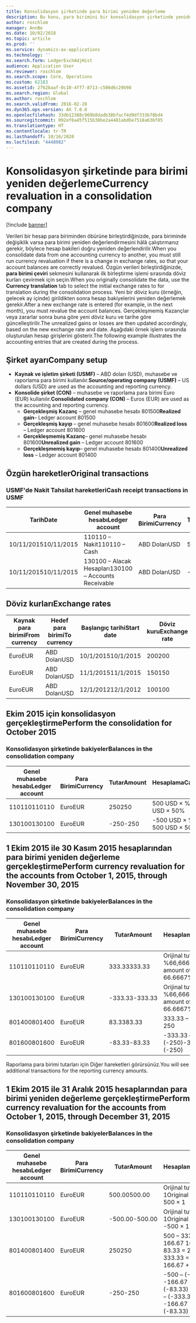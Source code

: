 ```yaml
---
title: Konsolidasyon şirketinde para birimi yeniden değerleme
description: Bu konu, para birimini bir konsolidasyon şirketinde yeniden değerlemeyi açıklar.
author: roschlom
manager: AnnBe
ms.date: 10/02/2018
ms.topic: article
ms.prod: ''
ms.service: dynamics-ax-applications
ms.technology: ''
ms.search.form: LedgerExchAdjHist
audience: Application User
ms.reviewer: roschlom
ms.search.scope: Core, Operations
ms.custom: 62183
ms.assetid: 2762baaf-0c10-4ff7-8713-c506d6c29b98
ms.search.region: Global
ms.author: roschlom
ms.search.validFrom: 2016-02-28
ms.dyn365.ops.version: AX 7.0.0
ms.openlocfilehash: 33db12388c969b8dadb38bfacf4d9df333b78bd4
ms.sourcegitcommit: 092ef6a45f515b38be2a4481abdbe7518a636f85
ms.translationtype: HT
ms.contentlocale: tr-TR
ms.lasthandoff: 10/16/2020
ms.locfileid: "4448982"
---
```

# <a name="currency-revaluation-in-a-consolidation-company"></a><span data-ttu-id="86c76-103">Konsolidasyon şirketinde para birimi yeniden değerleme</span><span class="sxs-lookup"><span data-stu-id="86c76-103">Currency revaluation in a consolidation company</span></span>

[!include [banner](../includes/banner.md)]

<span data-ttu-id="86c76-104">Verileri bir hesap para biriminden öbürüne birleştirdiğinizde, para biriminde değişiklik varsa para birimi yeniden değerlendirmesini hâlâ çalıştırmanız gerekir, böylece hesap bakileri doğru yeniden değerlendirilir.</span><span class="sxs-lookup"><span data-stu-id="86c76-104">When you consolidate data from one accounting currency to another, you must still run currency revaluation if there is a change in exchange rates, so that your account balances  are correctly revalued.</span></span> <span data-ttu-id="86c76-105">Özgün verileri birleştirdiğinizde, **para birimi çeviri** sekmesini kullanarak ilk birleştirme işlemi sırasında döviz kurları çevirmek için seçin.</span><span class="sxs-lookup"><span data-stu-id="86c76-105">When you originally consolidate the data, use the **Currency translation** tab to select the initial exchange rates to for translation during the consolidation process.</span></span> <span data-ttu-id="86c76-106">Yeni bir döviz kuru (örneğin, gelecek ay içinde) girildikten sonra hesap bakiyelerini yeniden değerlemek gerekir.</span><span class="sxs-lookup"><span data-stu-id="86c76-106">After a new exchange rate is entered (for example, in the next month), you must revalue the account balances.</span></span> <span data-ttu-id="86c76-107">Gerçekleşmemiş Kazançlar veya zararlar sonra buna göre yeni döviz kuru ve tarihe göre güncelleştirilir.</span><span class="sxs-lookup"><span data-stu-id="86c76-107">The unrealized gains or losses are then updated accordingly, based on the new exchange rate and date.</span></span> <span data-ttu-id="86c76-108">Aşağıdaki örnek işlem sırasında oluşturulan hesap girişlerini gösterir.</span><span class="sxs-lookup"><span data-stu-id="86c76-108">The following example illustrates the accounting entries that are created during the process.</span></span>

## <a name="company-setup"></a><span data-ttu-id="86c76-109">Şirket ayarı</span><span class="sxs-lookup"><span data-stu-id="86c76-109">Company setup</span></span>
-   <span data-ttu-id="86c76-110">**Kaynak ve işletim şirketi (USMF)** – ABD doları (USD), muhasebe ve raporlama para birimi kullanılır.</span><span class="sxs-lookup"><span data-stu-id="86c76-110">**Source/operating company (USMF)** – US dollars (USD) are used as the accounting and reporting currency.</span></span>
-   <span data-ttu-id="86c76-111">**Konsolide şirket (CON)** – muhasebe ve raporlama para birimi Euro (EUR) kullanılır.</span><span class="sxs-lookup"><span data-stu-id="86c76-111">**Consolidated company (CON)** – Euros (EUR) are used as the accounting and reporting currency.</span></span>
    -   <span data-ttu-id="86c76-112">**Gerçekleşmiş Kazanç** – genel muhasebe hesabı 801500</span><span class="sxs-lookup"><span data-stu-id="86c76-112">**Realized gain**– Ledger account 801500</span></span>
    -   <span data-ttu-id="86c76-113">**Gerçekleşmiş kayıp** – genel muhasebe hesabı 801600</span><span class="sxs-lookup"><span data-stu-id="86c76-113">**Realized loss** – Ledger account 801600</span></span>
    -   <span data-ttu-id="86c76-114">**Gerçekleşmemiş Kazanç**– genel muhasebe hesabı 801600</span><span class="sxs-lookup"><span data-stu-id="86c76-114">**Unrealized gain** – Ledger account 801600</span></span>
    -   <span data-ttu-id="86c76-115">**Gerçekleşmemiş kayıp**– genel muhasebe hesabı 801400</span><span class="sxs-lookup"><span data-stu-id="86c76-115">**Unrealized loss** – Ledger account 801400</span></span>

## <a name="original-transactions"></a><span data-ttu-id="86c76-116">Özgün hareketler</span><span class="sxs-lookup"><span data-stu-id="86c76-116">Original transactions</span></span>
### <a name="cash-receipt-transactions-in-usmf"></a><span data-ttu-id="86c76-117">USMF'de Nakit Tahsilat hareketleri</span><span class="sxs-lookup"><span data-stu-id="86c76-117">Cash receipt transactions in USMF</span></span>

| <span data-ttu-id="86c76-118">Tarih</span><span class="sxs-lookup"><span data-stu-id="86c76-118">Date</span></span>       | <span data-ttu-id="86c76-119">Genel muhasebe hesabı</span><span class="sxs-lookup"><span data-stu-id="86c76-119">Ledger account</span></span>               | <span data-ttu-id="86c76-120">Para Birimi</span><span class="sxs-lookup"><span data-stu-id="86c76-120">Currency</span></span> | <span data-ttu-id="86c76-121">Tutar</span><span class="sxs-lookup"><span data-stu-id="86c76-121">Amount</span></span> |
|------------|------------------------------|----------|--------|
| <span data-ttu-id="86c76-122">10/11/2015</span><span class="sxs-lookup"><span data-stu-id="86c76-122">10/11/2015</span></span> | <span data-ttu-id="86c76-123">110110 – Nakit</span><span class="sxs-lookup"><span data-stu-id="86c76-123">110110 – Cash</span></span>                | <span data-ttu-id="86c76-124">ABD Doları</span><span class="sxs-lookup"><span data-stu-id="86c76-124">USD</span></span>      | <span data-ttu-id="86c76-125">500</span><span class="sxs-lookup"><span data-stu-id="86c76-125">500</span></span>    |
| <span data-ttu-id="86c76-126">10/11/2015</span><span class="sxs-lookup"><span data-stu-id="86c76-126">10/11/2015</span></span> | <span data-ttu-id="86c76-127">130100 – Alacak Hesapları</span><span class="sxs-lookup"><span data-stu-id="86c76-127">130100 – Accounts Receivable</span></span> | <span data-ttu-id="86c76-128">ABD Doları</span><span class="sxs-lookup"><span data-stu-id="86c76-128">USD</span></span>      | <span data-ttu-id="86c76-129">-500</span><span class="sxs-lookup"><span data-stu-id="86c76-129">-500</span></span>   |

## <a name="exchange-rates"></a><span data-ttu-id="86c76-130">Döviz kurları</span><span class="sxs-lookup"><span data-stu-id="86c76-130">Exchange rates</span></span>

| <span data-ttu-id="86c76-131">Kaynak para birimi</span><span class="sxs-lookup"><span data-stu-id="86c76-131">From currency</span></span> | <span data-ttu-id="86c76-132">Hedef para birimi</span><span class="sxs-lookup"><span data-stu-id="86c76-132">To currency</span></span> | <span data-ttu-id="86c76-133">Başlangıç tarihi</span><span class="sxs-lookup"><span data-stu-id="86c76-133">Start date</span></span> | <span data-ttu-id="86c76-134">Döviz kuru</span><span class="sxs-lookup"><span data-stu-id="86c76-134">Exchange rate</span></span> |
|---------------|-------------|------------|---------------|
| <span data-ttu-id="86c76-135">Euro</span><span class="sxs-lookup"><span data-stu-id="86c76-135">EUR</span></span>           | <span data-ttu-id="86c76-136">ABD Doları</span><span class="sxs-lookup"><span data-stu-id="86c76-136">USD</span></span>         | <span data-ttu-id="86c76-137">10/1/2015</span><span class="sxs-lookup"><span data-stu-id="86c76-137">10/1/2015</span></span>  | <span data-ttu-id="86c76-138">200</span><span class="sxs-lookup"><span data-stu-id="86c76-138">200</span></span>           |
| <span data-ttu-id="86c76-139">Euro</span><span class="sxs-lookup"><span data-stu-id="86c76-139">EUR</span></span>           | <span data-ttu-id="86c76-140">ABD Doları</span><span class="sxs-lookup"><span data-stu-id="86c76-140">USD</span></span>         | <span data-ttu-id="86c76-141">11/1/2015</span><span class="sxs-lookup"><span data-stu-id="86c76-141">11/1/2015</span></span>  | <span data-ttu-id="86c76-142">150</span><span class="sxs-lookup"><span data-stu-id="86c76-142">150</span></span>           |
| <span data-ttu-id="86c76-143">Euro</span><span class="sxs-lookup"><span data-stu-id="86c76-143">EUR</span></span>           | <span data-ttu-id="86c76-144">ABD Doları</span><span class="sxs-lookup"><span data-stu-id="86c76-144">USD</span></span>         | <span data-ttu-id="86c76-145">12/1/2012</span><span class="sxs-lookup"><span data-stu-id="86c76-145">12/1/2012</span></span>  | <span data-ttu-id="86c76-146">100</span><span class="sxs-lookup"><span data-stu-id="86c76-146">100</span></span>           |

## <a name="perform-the-consolidation-for-october-2015"></a><span data-ttu-id="86c76-147">Ekim 2015 için konsolidasyon gerçekleştirme</span><span class="sxs-lookup"><span data-stu-id="86c76-147">Perform the consolidation for October 2015</span></span>
### <a name="balances-in-the-consolidation-company"></a><span data-ttu-id="86c76-148">Konsolidasyon şirketinde bakiyeler</span><span class="sxs-lookup"><span data-stu-id="86c76-148">Balances in the consolidation company</span></span>

| <span data-ttu-id="86c76-149">Genel muhasebe hesabı</span><span class="sxs-lookup"><span data-stu-id="86c76-149">Ledger account</span></span> | <span data-ttu-id="86c76-150">Para Birimi</span><span class="sxs-lookup"><span data-stu-id="86c76-150">Currency</span></span> | <span data-ttu-id="86c76-151">Tutar</span><span class="sxs-lookup"><span data-stu-id="86c76-151">Amount</span></span> | <span data-ttu-id="86c76-152">Hesaplama</span><span class="sxs-lookup"><span data-stu-id="86c76-152">Calculation</span></span>    |
|----------------|----------|--------|----------------|
| <span data-ttu-id="86c76-153">110110</span><span class="sxs-lookup"><span data-stu-id="86c76-153">110110</span></span>         | <span data-ttu-id="86c76-154">Euro</span><span class="sxs-lookup"><span data-stu-id="86c76-154">EUR</span></span>      | <span data-ttu-id="86c76-155">250</span><span class="sxs-lookup"><span data-stu-id="86c76-155">250</span></span>    | <span data-ttu-id="86c76-156">500 USD × %50</span><span class="sxs-lookup"><span data-stu-id="86c76-156">500 USD × 50%</span></span>  |
| <span data-ttu-id="86c76-157">130100</span><span class="sxs-lookup"><span data-stu-id="86c76-157">130100</span></span>         | <span data-ttu-id="86c76-158">Euro</span><span class="sxs-lookup"><span data-stu-id="86c76-158">EUR</span></span>      | <span data-ttu-id="86c76-159">-250</span><span class="sxs-lookup"><span data-stu-id="86c76-159">-250</span></span>   | <span data-ttu-id="86c76-160">-500 USD × %50</span><span class="sxs-lookup"><span data-stu-id="86c76-160">-500 USD × 50%</span></span> |

## <a name="perform-currency-revaluation-for-the-accounts-from-october-1-2015-through-november-30-2015"></a><span data-ttu-id="86c76-161">1 Ekim 2015 ile 30 Kasım 2015 hesaplarından para birimi yeniden değerleme gerçekleştirme</span><span class="sxs-lookup"><span data-stu-id="86c76-161">Perform currency revaluation for the accounts from October 1, 2015, through November 30, 2015</span></span>
### <a name="balances-in-the-consolidation-company"></a><span data-ttu-id="86c76-162">Konsolidasyon şirketinde bakiyeler</span><span class="sxs-lookup"><span data-stu-id="86c76-162">Balances in the consolidation company</span></span>

| <span data-ttu-id="86c76-163">Genel muhasebe hesabı</span><span class="sxs-lookup"><span data-stu-id="86c76-163">Ledger account</span></span> | <span data-ttu-id="86c76-164">Para Birimi</span><span class="sxs-lookup"><span data-stu-id="86c76-164">Currency</span></span> | <span data-ttu-id="86c76-165">Tutar</span><span class="sxs-lookup"><span data-stu-id="86c76-165">Amount</span></span>  | <span data-ttu-id="86c76-166">Hesaplama</span><span class="sxs-lookup"><span data-stu-id="86c76-166">Calculation</span></span>                        |
|----------------|----------|---------|------------------------------------|
| <span data-ttu-id="86c76-167">110110</span><span class="sxs-lookup"><span data-stu-id="86c76-167">110110</span></span>         | <span data-ttu-id="86c76-168">Euro</span><span class="sxs-lookup"><span data-stu-id="86c76-168">EUR</span></span>      | <span data-ttu-id="86c76-169">333.33</span><span class="sxs-lookup"><span data-stu-id="86c76-169">333.33</span></span>  | <span data-ttu-id="86c76-170">Orijinal tutar 500 × %66,6667</span><span class="sxs-lookup"><span data-stu-id="86c76-170">Original amount of 500 × 66.6667%</span></span>  |
| <span data-ttu-id="86c76-171">130100</span><span class="sxs-lookup"><span data-stu-id="86c76-171">130100</span></span>         | <span data-ttu-id="86c76-172">Euro</span><span class="sxs-lookup"><span data-stu-id="86c76-172">EUR</span></span>      | <span data-ttu-id="86c76-173">-333.33</span><span class="sxs-lookup"><span data-stu-id="86c76-173">-333.33</span></span> | <span data-ttu-id="86c76-174">Orijinal tutar -500 × %66,6667</span><span class="sxs-lookup"><span data-stu-id="86c76-174">Original amount of -500 × 66.6667%</span></span> |
| <span data-ttu-id="86c76-175">801400</span><span class="sxs-lookup"><span data-stu-id="86c76-175">801400</span></span>         | <span data-ttu-id="86c76-176">Euro</span><span class="sxs-lookup"><span data-stu-id="86c76-176">EUR</span></span>      | <span data-ttu-id="86c76-177">83.33</span><span class="sxs-lookup"><span data-stu-id="86c76-177">83.33</span></span>   | <span data-ttu-id="86c76-178">333.33 – 250</span><span class="sxs-lookup"><span data-stu-id="86c76-178">333.33 – 250</span></span>                       |
| <span data-ttu-id="86c76-179">801600</span><span class="sxs-lookup"><span data-stu-id="86c76-179">801600</span></span>         | <span data-ttu-id="86c76-180">Euro</span><span class="sxs-lookup"><span data-stu-id="86c76-180">EUR</span></span>      | <span data-ttu-id="86c76-181">-83.33</span><span class="sxs-lookup"><span data-stu-id="86c76-181">-83.33</span></span>  | <span data-ttu-id="86c76-182">-333.33 – (-250)</span><span class="sxs-lookup"><span data-stu-id="86c76-182">-333.33 – (-250)</span></span>                   |

<span data-ttu-id="86c76-183">Raporlama para birimi tutarları için Diğer hareketleri görürsünüz.</span><span class="sxs-lookup"><span data-stu-id="86c76-183">You will see additional transactions for the reporting currency amounts.</span></span>

## <a name="perform-currency-revaluation-for-the-accounts-from-october-1-2015-through-december-31-2015"></a><span data-ttu-id="86c76-184">1 Ekim 2015 ile 31 Aralık 2015 hesaplarından para birimi yeniden değerleme gerçekleştirme</span><span class="sxs-lookup"><span data-stu-id="86c76-184">Perform currency revaluation for the accounts from October 1, 2015, through December 31, 2015</span></span>
### <a name="balances-in-the-consolidation-company"></a><span data-ttu-id="86c76-185">Konsolidasyon şirketinde bakiyeler</span><span class="sxs-lookup"><span data-stu-id="86c76-185">Balances in the consolidation company</span></span>

| <span data-ttu-id="86c76-186">Genel muhasebe hesabı</span><span class="sxs-lookup"><span data-stu-id="86c76-186">Ledger account</span></span> | <span data-ttu-id="86c76-187">Para Birimi</span><span class="sxs-lookup"><span data-stu-id="86c76-187">Currency</span></span> | <span data-ttu-id="86c76-188">Tutar</span><span class="sxs-lookup"><span data-stu-id="86c76-188">Amount</span></span>  | <span data-ttu-id="86c76-189">Hesaplama</span><span class="sxs-lookup"><span data-stu-id="86c76-189">Calculation</span></span>                                          |
|----------------|----------|---------|------------------------------------------------------|
| <span data-ttu-id="86c76-190">110110</span><span class="sxs-lookup"><span data-stu-id="86c76-190">110110</span></span>         | <span data-ttu-id="86c76-191">Euro</span><span class="sxs-lookup"><span data-stu-id="86c76-191">EUR</span></span>      | <span data-ttu-id="86c76-192">500.00</span><span class="sxs-lookup"><span data-stu-id="86c76-192">500.00</span></span>  | <span data-ttu-id="86c76-193">Orijinal tutar of 500 × 1</span><span class="sxs-lookup"><span data-stu-id="86c76-193">Original amount of 500 × 1</span></span>                           |
| <span data-ttu-id="86c76-194">130100</span><span class="sxs-lookup"><span data-stu-id="86c76-194">130100</span></span>         | <span data-ttu-id="86c76-195">Euro</span><span class="sxs-lookup"><span data-stu-id="86c76-195">EUR</span></span>      | <span data-ttu-id="86c76-196">-500.00</span><span class="sxs-lookup"><span data-stu-id="86c76-196">-500.00</span></span> | <span data-ttu-id="86c76-197">Orijinal tutar -500 × 1</span><span class="sxs-lookup"><span data-stu-id="86c76-197">Original amount of -500 × 1</span></span>                          |
| <span data-ttu-id="86c76-198">801400</span><span class="sxs-lookup"><span data-stu-id="86c76-198">801400</span></span>         | <span data-ttu-id="86c76-199">Euro</span><span class="sxs-lookup"><span data-stu-id="86c76-199">EUR</span></span>      | <span data-ttu-id="86c76-200">250</span><span class="sxs-lookup"><span data-stu-id="86c76-200">250</span></span>     | <span data-ttu-id="86c76-201">500 – 333.33 = 166.67 166.67 + 83.33 = 250</span><span class="sxs-lookup"><span data-stu-id="86c76-201">500 – 333.33 = 166.67 166.67 + 83.33 = 250</span></span>           |
| <span data-ttu-id="86c76-202">801600</span><span class="sxs-lookup"><span data-stu-id="86c76-202">801600</span></span>         | <span data-ttu-id="86c76-203">Euro</span><span class="sxs-lookup"><span data-stu-id="86c76-203">EUR</span></span>      | <span data-ttu-id="86c76-204">-250</span><span class="sxs-lookup"><span data-stu-id="86c76-204">-250</span></span>    | <span data-ttu-id="86c76-205">-500 – (-333.33) = -166.67 -166.67 + (-83.33) = -250</span><span class="sxs-lookup"><span data-stu-id="86c76-205">-500 – (-333.33) = -166.67 -166.67 + (-83.33) = -250</span></span> |





